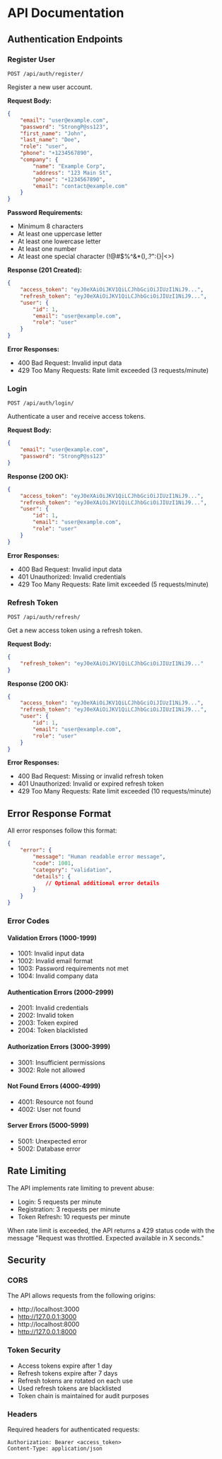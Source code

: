 # API Documentation

## Authentication Endpoints

### Register User
`POST /api/auth/register/`

Register a new user account.

**Request Body:**
```json
{
    "email": "user@example.com",
    "password": "StrongP@ss123",
    "first_name": "John",
    "last_name": "Doe",
    "role": "user",
    "phone": "+1234567890",
    "company": {
        "name": "Example Corp",
        "address": "123 Main St",
        "phone": "+1234567890",
        "email": "contact@example.com"
    }
}
```

**Password Requirements:**
- Minimum 8 characters
- At least one uppercase letter
- At least one lowercase letter
- At least one number
- At least one special character (!@#$%^&*(),.?":{}|<>)

**Response (201 Created):**
```json
{
    "access_token": "eyJ0eXAiOiJKV1QiLCJhbGciOiJIUzI1NiJ9...",
    "refresh_token": "eyJ0eXAiOiJKV1QiLCJhbGciOiJIUzI1NiJ9...",
    "user": {
        "id": 1,
        "email": "user@example.com",
        "role": "user"
    }
}
```

**Error Responses:**
- 400 Bad Request: Invalid input data
- 429 Too Many Requests: Rate limit exceeded (3 requests/minute)

### Login
`POST /api/auth/login/`

Authenticate a user and receive access tokens.

**Request Body:**
```json
{
    "email": "user@example.com",
    "password": "StrongP@ss123"
}
```

**Response (200 OK):**
```json
{
    "access_token": "eyJ0eXAiOiJKV1QiLCJhbGciOiJIUzI1NiJ9...",
    "refresh_token": "eyJ0eXAiOiJKV1QiLCJhbGciOiJIUzI1NiJ9...",
    "user": {
        "id": 1,
        "email": "user@example.com",
        "role": "user"
    }
}
```

**Error Responses:**
- 400 Bad Request: Invalid input data
- 401 Unauthorized: Invalid credentials
- 429 Too Many Requests: Rate limit exceeded (5 requests/minute)

### Refresh Token
`POST /api/auth/refresh/`

Get a new access token using a refresh token.

**Request Body:**
```json
{
    "refresh_token": "eyJ0eXAiOiJKV1QiLCJhbGciOiJIUzI1NiJ9..."
}
```

**Response (200 OK):**
```json
{
    "access_token": "eyJ0eXAiOiJKV1QiLCJhbGciOiJIUzI1NiJ9...",
    "refresh_token": "eyJ0eXAiOiJKV1QiLCJhbGciOiJIUzI1NiJ9...",
    "user": {
        "id": 1,
        "email": "user@example.com",
        "role": "user"
    }
}
```

**Error Responses:**
- 400 Bad Request: Missing or invalid refresh token
- 401 Unauthorized: Invalid or expired refresh token
- 429 Too Many Requests: Rate limit exceeded (10 requests/minute)

## Error Response Format

All error responses follow this format:
```json
{
    "error": {
        "message": "Human readable error message",
        "code": 1001,
        "category": "validation",
        "details": {
            // Optional additional error details
        }
    }
}
```

### Error Codes

#### Validation Errors (1000-1999)
- 1001: Invalid input data
- 1002: Invalid email format
- 1003: Password requirements not met
- 1004: Invalid company data

#### Authentication Errors (2000-2999)
- 2001: Invalid credentials
- 2002: Invalid token
- 2003: Token expired
- 2004: Token blacklisted

#### Authorization Errors (3000-3999)
- 3001: Insufficient permissions
- 3002: Role not allowed

#### Not Found Errors (4000-4999)
- 4001: Resource not found
- 4002: User not found

#### Server Errors (5000-5999)
- 5001: Unexpected error
- 5002: Database error

## Rate Limiting

The API implements rate limiting to prevent abuse:

- Login: 5 requests per minute
- Registration: 3 requests per minute
- Token Refresh: 10 requests per minute

When rate limit is exceeded, the API returns a 429 status code with the message "Request was throttled. Expected available in X seconds."

## Security

### CORS
The API allows requests from the following origins:
- http://localhost:3000
- http://127.0.0.1:3000
- http://localhost:8000
- http://127.0.0.1:8000

### Token Security
- Access tokens expire after 1 day
- Refresh tokens expire after 7 days
- Refresh tokens are rotated on each use
- Used refresh tokens are blacklisted
- Token chain is maintained for audit purposes

### Headers
Required headers for authenticated requests:
```
Authorization: Bearer <access_token>
Content-Type: application/json
``` 
